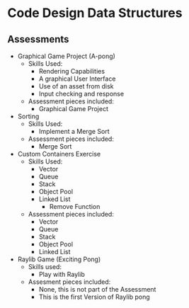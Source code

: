 # Code Design Data Structures
## Assessments
- Graphical Game Project (A-pong)
    - Skills Used:
        - Rendering Capabilities
        - A graphical User Interface
        - Use of an asset from disk
        - Input checking and response
    - Assessment pieces included:
        - Graphical Game Project
- Sorting
    - Skills Used:
        - Implement a Merge Sort
    - Assessment pieces included:
        - Merge Sort
- Custom Containers Exercise
    - Skills Used:
        - Vector
        - Queue
        - Stack
        - Object Pool
        - Linked List
            - Remove Function
    - Assessment pieces included:
        - Vector
        - Queue
        - Stack
        - Object Pool
        - Linked List
- Raylib Game (Exciting Pong)
    - Skills used:
        - Play with Raylib
    - Assesment pieces included:
        - None, this is not part of the Assessment
        - This is the first Version of Raylib pong
